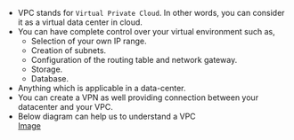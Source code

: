 * VPC stands for `Virtual Private Cloud`. In other words, you can consider it as a virtual data center in cloud.  
* You can have complete control over your virtual environment such as,  
  * Selection of your own IP range.
  * Creation of subnets.
  * Configuration of the routing table and network gateway.
  * Storage.
  * Database.
* Anything which is applicable in a data-center.  
* You can create a VPN as well providing connection between your datacenter and your VPC.  
* Below diagram can help us to understand a VPC  
  [Image](https://docs.aws.amazon.com/vpc/latest/userguide/images/case-3.png)
